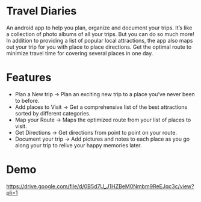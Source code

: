 # Travel Diaries
An android app to help you plan, organize and document your trips.
It’s like a collection of photo albums of all your trips. But you can do so much more!
In addition to providing a list of popular local attractions, the app also maps out your trip for you with place
to place directions. Get the optimal route to minimize travel time for covering several places in one day.

# Features
- Plan a New trip -> Plan an exciting new trip to a place you’ve never been to before.
- Add places to Visit -> Get a comprehensive list of the best attractions sorted by different categories.
- Map your Route -> Maps the optimized route from your list of places to visit.
- Get Directions -> Get directions from point to point on your route.
- Document your trip -> Add pictures and notes to each place as you go along your trip to relive your happy memories later.

# Demo
https://drive.google.com/file/d/0B5d7U_J1HZBeM0Nmbm9ReEJqc3c/view?pli=1

